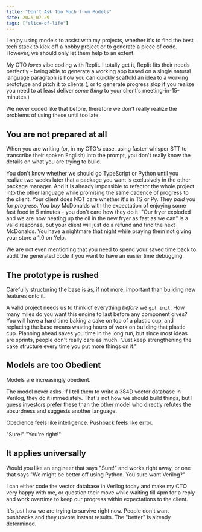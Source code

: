 ```yaml
---
title: "Don't Ask Too Much from Models"
date: 2025-07-29
tags: ["slice-of-life"]
---
```


I enjoy using models to assist with my projects, whether it's to find the best tech stack to kick off a hobby project or to generate a piece of code. However, we should only let them help to an extent.

My CTO _loves_ vibe coding with Replit. I totally get it, Replit fits their needs perfectly - being able to generate a working app based on a single natural language paragraph is how you can quickly scaffold an idea to a working prototype and pitch it to clients (, or to generate progress slop if you realize you need to at least deliver _some thing_ to your client's meeting-in-15-minutes.)

We never coded like that before, therefore we don't really realize the problems of using these until too late.

## You are not prepared at all
When you are writing (or, in my CTO's case, using faster-whisper STT to transcribe their spoken English) into the prompt, you don't really know the details on what you are trying to build.

You don't know whether we should go TypeScript or Python until you realize two weeks later that a package you want is exclusively in the other package manager. And it is already impossible to refactor the whole project into the other language while promising the same cadence of progress to the client. Your client does NOT care whether it's in TS or Py. They _paid_ you for _progress_. You buy McDonalds with the expectation of enjoying some fast food in 5 minutes - you don't care how they do it. "Our fryer exploded and we are now heating up the oil in the new fryer as fast as we can" is a valid response, but your client will just do a refund and find the next McDonalds. You have a nightmare that night while praying them not giving your store a 1.0 on Yelp.

We are not even mentioning that you need to spend your saved time back to audit the generated code if you want to have an easier time debugging.

## The prototype is rushed
Carefully structuring the base is as, if not more, important than building new features onto it.

A valid project needs us to think of everything _before_ we `git init`. How many miles do you want this engine to last before any component gives? You will have a hard time baking a cake on top of a plastic cup, and replacing the base means wasting hours of work on building that plastic cup. Planning ahead saves you time in the long run, but since most ideas are sprints, people don't really care as much. "Just keep strengthening the cake structure every time you put more things on it."

## Models are too Obedient
Models are increasingly obedient.

The model never asks. If I tell them to write a 384D vector database in Verilog, they do it immediately. That's not how we should build things, but I guess investors prefer these than the other model who directly refutes the absurdness and suggests another language.

Obedience feels like intelligence. Pushback feels like error.

"Sure!" "You're right!"


## It applies universally
Would you like an engineer that says "Sure!" and works right away, or one that says "We might be better off using Python. You sure want Verilog?"

I can either code the vector database in Verilog today and make my CTO very happy with me, or question their move while waiting till 4pm for a reply and work overtime to keep our progress within expectations to the client.

It's just how we are trying to survive right now. People don't want pushbacks and they upvote instant results. The "better" is already determined.